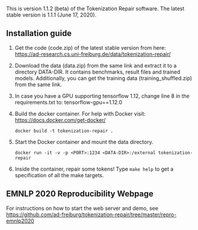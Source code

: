 This is version 1.1.2 (beta) of the Tokenization Repair software.
The latest stable version is 1.1.1 (June 17, 2020).

## Installation guide ##

1. Get the code (code.zip) of the latest stable version from here: https://ad-research.cs.uni-freiburg.de/data/tokenization-repair/

1. Download the data (data.zip) from the same link and extract it to a directory DATA-DIR. It contains benchmarks, result files and trained models. Additionally, you can get the training data (training_shuffled.zip) from the same link.

1. In case you have a GPU supporting tensorflow 1.12, change line 8 in the requirements.txt to:
	tensorflow-gpu==1.12.0

1. Build the docker container. For help with Docker visit: https://docs.docker.com/get-docker/

       docker build -t tokenization-repair .

1. Start the Docker container and mount the data directory.

       docker run -it -v -p <PORT>:1234 <DATA-DIR>:/external tokenization-repair

1. Inside the container, repair some tokens!
   Type `make help` to get a specification of all the make targets.

## EMNLP 2020 Reproducibility Webpage ##

For instructions on how to start the web server and demo, see 
https://github.com/ad-freiburg/tokenization-repair/tree/master/repro-emnlp2020
